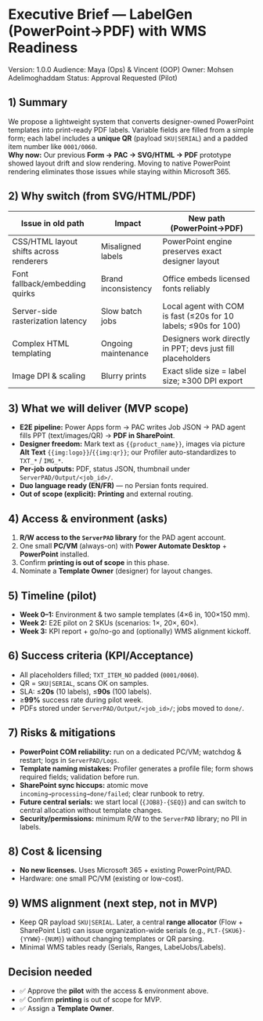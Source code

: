 # Executive Brief — LabelGen (PowerPoint→PDF) with WMS Readiness
Version: 1.0.0
Audience: Maya (Ops) & Vincent (OOP)
Owner: Mohsen Adelimoghaddam
Status: Approval Requested (Pilot)

## 1) Summary
We propose a lightweight system that converts designer-owned PowerPoint templates into print-ready PDF labels. Variable fields are filled from a simple form; each label includes a **unique QR** (payload `SKU|SERIAL`) and a padded item number like `0001/0060`.  
**Why now:** Our previous **Form → PAC → SVG/HTML → PDF** prototype showed layout drift and slow rendering. Moving to native PowerPoint rendering eliminates those issues while staying within Microsoft 365.

## 2) Why switch (from SVG/HTML/PDF)
| Issue in old path | Impact | New path (PowerPoint→PDF) |
|---|---|---|
| CSS/HTML layout shifts across renderers | Misaligned labels | PowerPoint engine preserves exact designer layout |
| Font fallback/embedding quirks | Brand inconsistency | Office embeds licensed fonts reliably |
| Server-side rasterization latency | Slow batch jobs | Local agent with COM is fast (≤20s for 10 labels; ≤90s for 100) |
| Complex HTML templating | Ongoing maintenance | Designers work directly in PPT; devs just fill placeholders |
| Image DPI & scaling | Blurry prints | Exact slide size = label size; ≥300 DPI export |

## 3) What we will deliver (MVP scope)
- **E2E pipeline:** Power Apps form → PAC writes Job JSON → PAD agent fills PPT (text/images/QR) → **PDF in SharePoint**.
- **Designer freedom:** Mark text as `{{product_name}}`, images via picture **Alt Text** `{{img:logo}}`/`{{img:qr}}`; our Profiler auto-standardizes to `TXT_*` / `IMG_*`.
- **Per-job outputs:** PDF, status JSON, thumbnail under `ServerPAD/Output/<job_id>/`.
- **Duo language ready (EN/FR)** — no Persian fonts required.
- **Out of scope (explicit):** **Printing** and external routing.

## 4) Access & environment (asks)
1) **R/W access to the `ServerPAD` library** for the PAD agent account.  
2) One small **PC/VM** (always-on) with **Power Automate Desktop** + **PowerPoint** installed.  
3) Confirm **printing is out of scope** in this phase.  
4) Nominate a **Template Owner** (designer) for layout changes.

## 5) Timeline (pilot)
- **Week 0–1:** Environment & two sample templates (4×6 in, 100×150 mm).  
- **Week 2:** E2E pilot on 2 SKUs (scenarios: 1×, 20×, 60×).  
- **Week 3:** KPI report + go/no-go and (optionally) WMS alignment kickoff.

## 6) Success criteria (KPI/Acceptance)
- All placeholders filled; `TXT_ITEM_NO` padded (`0001/0060`).  
- QR = `SKU|SERIAL`, scans OK on samples.  
- SLA: ≤**20s** (10 labels), ≤**90s** (100 labels).  
- ≥**99%** success rate during pilot week.  
- PDFs stored under `ServerPAD/Output/<job_id>/`; jobs moved to `done/`.

## 7) Risks & mitigations
- **PowerPoint COM reliability:** run on a dedicated PC/VM; watchdog & restart; logs in `ServerPAD/Logs`.  
- **Template naming mistakes:** Profiler generates a profile file; form shows required fields; validation before run.  
- **SharePoint sync hiccups:** atomic move `incoming→processing→done/failed`; clear runbook to retry.  
- **Future central serials:** we start local (`{JOB8}-{SEQ}`) and can switch to central allocation without template changes.  
- **Security/permissions:** minimum R/W to the `ServerPAD` library; no PII in labels.

## 8) Cost & licensing
- **No new licenses.** Uses Microsoft 365 + existing PowerPoint/PAD.  
- Hardware: one small PC/VM (existing or low-cost).

## 9) WMS alignment (next step, not in MVP)
- Keep QR payload `SKU|SERIAL`. Later, a central **range allocator** (Flow + SharePoint List) can issue organization-wide serials (e.g., `PLT-{SKU6}-{YYWW}-{NUM}`) without changing templates or QR parsing.  
- Minimal WMS tables ready (Serials, Ranges, LabelJobs/Labels).

## Decision needed
- ✅ Approve the **pilot** with the access & environment above.  
- ✅ Confirm **printing** is out of scope for MVP.  
- ✅ Assign a **Template Owner**.

